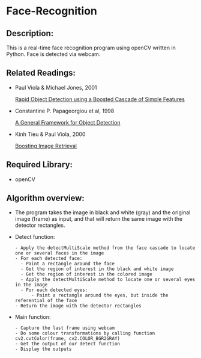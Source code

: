 # Face-Recognition

## Description:
This is a real-time face recognition program using openCV written in Python. Face is detected via webcam.

## Related Readings:
  - Paul Viola & Michael Jones, 2001
  
    <a href="http://citeseerx.ist.psu.edu/viewdoc/download?doi=10.1.1.10.6807&rep=rep1&type=pdf">Rapid Object Detection using a Boosted Cascade of Simple Features</a>
    
  - Constantine P. Papageorgiou et al, 1998
    
    <a href="https://www.researchgate.net/publication/3766402_General_framework_for_object_detection">A General Framework for Object Detection</a>
    
  - Kinh Tieu & Paul Viola, 2000
    
    <a href="http://citeseerx.ist.psu.edu/viewdoc/download?doi=10.1.1.136.2419&rep=rep1&type=pdf">Boosting Image Retrieval</a>
    
## Required Library:
  - openCV
  
## Algorithm overview:
  - The program takes the image in black and white (gray) and the original image (frame) as input, and that will return the same image with the detector rectangles.
  
  - Detect function:
    
        - Apply the detectMultiScale method from the face cascade to locate one or several faces in the image
        - For each detected face:
          - Paint a rectangle around the face
          - Get the region of interest in the black and white image
          - Get the region of interest in the colored image
          - Apply the detectMultiScale method to locate one or several eyes in the image
          - For each detected eyes:
              - Paint a rectangle around the eyes, but inside the referential of the face
        - Return the image with the detector rectangles
        
  - Main function:

        - Capture the last frame using webcam
        - Do some colour transformations by calling function cv2.cvtColor(frame, cv2.COLOR_BGR2GRAY)
        - Get the output of our detect function
        - Display the outputs
